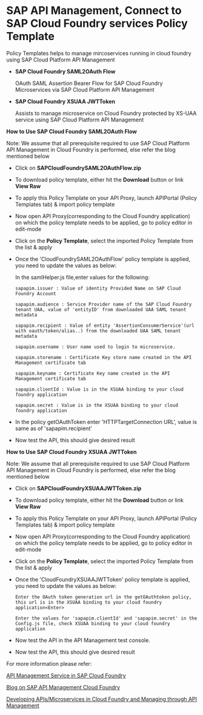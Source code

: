 # SAP API Management, Connect to SAP Cloud Foundry services Policy Template 

Policy Templates helps to manage mircoservices running in cloud foundry using SAP Cloud Platform API Management

  * **SAP Cloud Foundry SAML2OAuth Flow**<Enter> 
 
      OAuth SAML Assertion Bearer Flow for SAP Cloud Foundry Microservices via SAP Cloud Platform API Management

  * **SAP Cloud Foundry XSUAA JWTToken**<Enter>
 
       Assists to manage microservice on Cloud Foundry protected by XS-UAA service using SAP Cloud Platform API Management

**How to Use SAP Cloud Foundry SAML2OAuth Flow**

Note: We assume that all prerequisite required to use SAP Cloud Platform API Management in Cloud Foundry is performed, else refer the blog mentioned below

* Click on **SAPCloudFoundrySAML2OAuthFlow.zip**
* To download policy template, either hit the **Download** button or link **View Raw**
* To apply this Policy Template on your API Proxy, launch APIPortal (Policy Templates tab) & import policy template
* Now open API Proxy(corresponding to the Cloud Foundry application) on which the policy template needs to be applied, go to policy editor in edit-mode
* Click on the **Policy Template**, select the imported Policy Template from the list & apply
* Once the 'CloudFoundrySAML2OAuthFlow' policy template is applied, you need to update the values as below: 
    
    In the samlHelper.js file,enter values for the following:
  
      sapapim.issuer : Value of identity Provided Name on SAP Cloud Foundry Account
      
      sapapim.audience : Service Provider name of the SAP Cloud Foundry tenant UAA, value of 'entityID' from downloaded UAA SAML tenant metadata
      
      sapapim.recipient : Value of entity 'AssertionConsumerService'(url with oauth/token/alias..) from the downloaded UAA SAML tenant metadata
      
      sapapim.username : User name used to login to microservice.
      
      sapapim.storename : Certificate Key store name created in the API Management certificate tab
      
      sapapim.keyname : Certificate Key name created in the API Management certificate tab
      
      sapapim.clientId : Value is in the XSUAA binding to your cloud foundry application

      sapapim.secret : Value is in the XSUAA binding to your cloud foundry application

* In the policy getOAuthToken enter 'HTTPTargetConnection URL', value is same as of 'sapapim.recipient'
* Now test the API, this should give desired result



**How to Use SAP Cloud Foundry XSUAA JWTToken**

Note: We assume that all prerequisite required to use SAP Cloud Platform API Management in Cloud Foundry is performed, else refer the blog mentioned below

* Click on **SAPCloudFoundryXSUAAJWTToken.zip**
* To download policy template, either hit the **Download** button or link **View Raw**
* To apply this Policy Template on your API Proxy, launch APIPortal (Policy Templates tab) & import policy template
* Now open API Proxy(corresponding to the Cloud Foundry application) on which the policy template needs to be applied, go to policy editor in edit-mode
* Click on the **Policy Template**, select the imported Policy Template from the list & apply
* Once the 'CloudFoundryXSUAAJWTToken' policy template is applied, you need to update the values as below:
 
      Enter the OAuth token generation url in the getOAuthtoken policy, this url is in the XSUAA binding to your cloud foundry  application<Enter>
 
      Enter the values for 'sapapim.clientId' and 'sapapim.secret' in the Config.js file, check XSUAA binding to your cloud foundry application
    
* Now test the API in the API Management test console.
   
* Now test the API, this should give desired result

For more information please refer:<Enter>

[API Management Service in SAP Cloud Foundry](https://help.sap.com/viewer/66d066d903c2473f81ec33acfe2ccdb4/Cloud/en-US/b22df927b1374ff88d062f4dc1d84952.html)

[Blog on SAP API Management Cloud Foundry](https://blogs.sap.com/2017/11/13/manage-your-apis-developed-in-cloud-foundry-using-api-management)

[Developing APIs/Microservices in Cloud Foundry and Managing through API Management](https://blogs.sap.com/2018/01/03/developing-apismicroservices-in-cloud-foundry-and-managing-through-api-management/)
